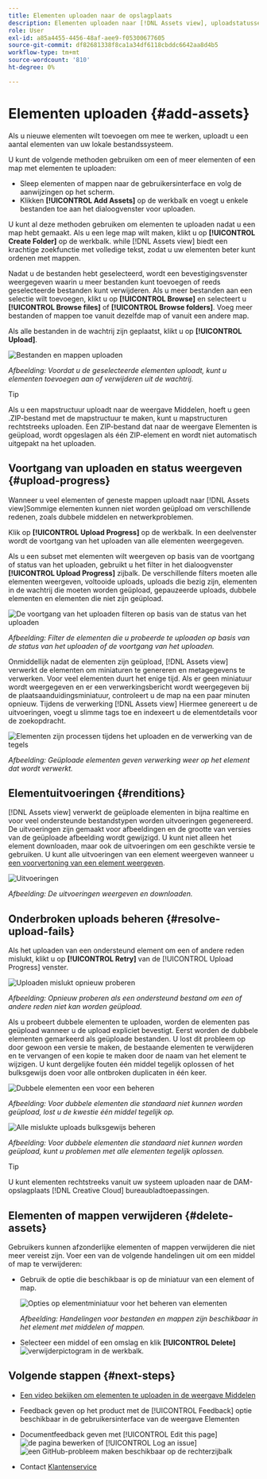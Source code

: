 ```yaml
---
title: Elementen uploaden naar de opslagplaats
description: Elementen uploaden naar [!DNL Assets view], uploadstatussen weergeven en uploadproblemen oplossen.
role: User
exl-id: a85a4455-4456-48af-aee9-f05300677605
source-git-commit: df82681338f8ca1a34df6118cbddc6642aa8d4b5
workflow-type: tm+mt
source-wordcount: '810'
ht-degree: 0%

---
```


# Elementen uploaden {#add-assets}

Als u nieuwe elementen wilt toevoegen om mee te werken, uploadt u een aantal elementen van uw lokale bestandssysteem. <!-- TBD: Many of the [common file formats are supported](/help/assets/supported-file-formats-assets-view.md). -->

U kunt de volgende methoden gebruiken om een of meer elementen of een map met elementen te uploaden:

* Sleep elementen of mappen naar de gebruikersinterface en volg de aanwijzingen op het scherm.
* Klikken **[!UICONTROL Add Assets]** op de werkbalk en voegt u enkele bestanden toe aan het dialoogvenster voor uploaden.

<!-- TBD: Update this GIF
![Asset and nested folder upload demo](assets/do-not-localize/upload-assets.gif) -->

U kunt al deze methoden gebruiken om elementen te uploaden nadat u een map hebt gemaakt. Als u een lege map wilt maken, klikt u op **[!UICONTROL Create Folder]** op de werkbalk. while [!DNL Assets view] biedt een krachtige zoekfunctie met volledige tekst, zodat u uw elementen beter kunt ordenen met mappen.

Nadat u de bestanden hebt geselecteerd, wordt een bevestigingsvenster weergegeven waarin u meer bestanden kunt toevoegen of reeds geselecteerde bestanden kunt verwijderen. Als u meer bestanden aan een selectie wilt toevoegen, klikt u op **[!UICONTROL Browse]** en selecteert u **[!UICONTROL Browse files]** of **[!UICONTROL Browse folders]**. Voeg meer bestanden of mappen toe vanuit dezelfde map of vanuit een andere map.

Als alle bestanden in de wachtrij zijn geplaatst, klikt u op **[!UICONTROL Upload]**.

![Bestanden en mappen uploaden](assets/upload-browse-files-folders.png)

*Afbeelding: Voordat u de geselecteerde elementen uploadt, kunt u elementen toevoegen aan of verwijderen uit de wachtrij.*

>[!TIP]
>
>Als u een mapstructuur uploadt naar de weergave Middelen, hoeft u geen .ZIP-bestand met de mapstructuur te maken, kunt u mapstructuren rechtstreeks uploaden. Een ZIP-bestand dat naar de weergave Elementen is geüpload, wordt opgeslagen als één ZIP-element en wordt niet automatisch uitgepakt na het uploaden.

## Voortgang van uploaden en status weergeven {#upload-progress}

Wanneer u veel elementen of geneste mappen uploadt naar [!DNL Assets view]Sommige elementen kunnen niet worden geüpload om verschillende redenen, zoals dubbele middelen en netwerkproblemen.

Klik op **[!UICONTROL Upload Progress]** op de werkbalk. In een deelvenster wordt de voortgang van het uploaden van alle elementen weergegeven.

Als u een subset met elementen wilt weergeven op basis van de voortgang of status van het uploaden, gebruikt u het filter in het dialoogvenster **[!UICONTROL Upload Progress]** zijbalk. De verschillende filters moeten alle elementen weergeven, voltooide uploads, uploads die bezig zijn, elementen in de wachtrij die moeten worden geüpload, gepauzeerde uploads, dubbele elementen en elementen die niet zijn geüpload.

![De voortgang van het uploaden filteren op basis van de status van het uploaden](assets/filter-upload-progress.png)

*Afbeelding: Filter de elementen die u probeerde te uploaden op basis van de status van het uploaden of de voortgang van het uploaden.*

Onmiddellijk nadat de elementen zijn geüpload, [!DNL Assets view] verwerkt de elementen om miniaturen te genereren en metagegevens te verwerken. Voor veel elementen duurt het enige tijd. Als er geen miniatuur wordt weergegeven en er een verwerkingsbericht wordt weergegeven bij de plaatsaanduidingsminiatuur, controleert u de map na een paar minuten opnieuw. Tijdens de verwerking [!DNL Assets view] Hiermee genereert u de uitvoeringen, voegt u slimme tags toe en indexeert u de elementdetails voor de zoekopdracht.

![Elementen zijn processen tijdens het uploaden en de verwerking van de tegels](assets/upload-processing.png)

*Afbeelding: Geüploade elementen geven verwerking weer op het element dat wordt verwerkt.*

## Elementuitvoeringen {#renditions}

[!DNL Assets view] verwerkt de geüploade elementen in bijna realtime en voor veel ondersteunde bestandstypen worden uitvoeringen gegenereerd. De uitvoeringen zijn gemaakt voor afbeeldingen en de grootte van versies van de geüploade afbeelding wordt gewijzigd. U kunt niet alleen het element downloaden, maar ook de uitvoeringen om een geschikte versie te gebruiken. U kunt alle uitvoeringen van een element weergeven wanneer u [een voorvertoning van een element weergeven](/help/assets/navigate-assets-view.md#preview-assets).

![Uitvoeringen](assets/renditions-view-download.png)

*Afbeelding: De uitvoeringen weergeven en downloaden.*

## Onderbroken uploads beheren {#resolve-upload-fails}

Als het uploaden van een ondersteund element om een of andere reden mislukt, klikt u op **[!UICONTROL Retry]** van de [!UICONTROL Upload Progress] venster.

![Uploaden mislukt opnieuw proberen](assets/upload-retry.png)

*Afbeelding: Opnieuw proberen als een ondersteund bestand om een of andere reden niet kan worden geüpload.*

Als u probeert dubbele elementen te uploaden, worden de elementen pas geüpload wanneer u de upload expliciet bevestigt. Eerst worden de dubbele elementen gemarkeerd als geüploade bestanden. U lost dit probleem op door gewoon een versie te maken, de bestaande elementen te verwijderen en te vervangen of een kopie te maken door de naam van het element te wijzigen. U kunt dergelijke fouten één middel tegelijk oplossen of het bulksgewijs doen voor alle ontbroken duplicaten in één keer.

![Dubbele elementen een voor een beheren](assets/uploads-manage-duplicates.png)

*Afbeelding: Voor dubbele elementen die standaard niet kunnen worden geüpload, lost u de kwestie één middel tegelijk op.*

![Alle mislukte uploads bulksgewijs beheren](assets/upload-progress-manage-failed-uploads.png)

*Afbeelding: Voor dubbele elementen die standaard niet kunnen worden geüpload, kunt u problemen met alle elementen tegelijk oplossen.*

>[!TIP]
>
>U kunt elementen rechtstreeks vanuit uw systeem uploaden naar de DAM-opslagplaats [!DNL Creative Cloud] bureaubladtoepassingen.
<!--TBD
See how [[!DNL Assets view] integrates with [!DNL Adobe Asset Link]](/help/assets/integration-assets-view.md).
-->

## Elementen of mappen verwijderen {#delete-assets}

Gebruikers kunnen afzonderlijke elementen of mappen verwijderen die niet meer vereist zijn. Voer een van de volgende handelingen uit om een middel of map te verwijderen:

* Gebruik de optie die beschikbaar is op de miniatuur van een element of map.

  ![Opties op elementminiatuur voor het beheren van elementen](assets/options-on-thumbnail.png)

  *Afbeelding: Handelingen voor bestanden en mappen zijn beschikbaar in het element met middelen of mappen.*

* Selecteer een middel of een omslag en klik **[!UICONTROL Delete]** ![verwijderpictogram](assets/do-not-localize/delete-icon.png) in de werkbalk.

## Volgende stappen {#next-steps}

* [Een video bekijken om elementen te uploaden in de weergave Middelen](https://experienceleague.adobe.com/docs/experience-manager-learn/assets-essentials/basics/creating.html)

* Feedback geven op het product met de [!UICONTROL Feedback] optie beschikbaar in de gebruikersinterface van de weergave Elementen

* Documentfeedback geven met [!UICONTROL Edit this page] ![de pagina bewerken](assets/do-not-localize/edit-page.png) of [!UICONTROL Log an issue] ![een GitHub-probleem maken](assets/do-not-localize/github-issue.png) beschikbaar op de rechterzijbalk

* Contact [Klantenservice](https://experienceleague.adobe.com/?support-solution=General#support)
